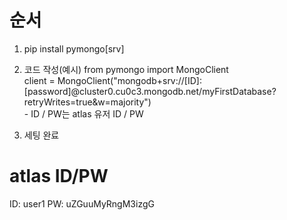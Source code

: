 # 순서
1. pip install pymongo[srv]

2. 코드 작성(예시)
from pymongo import MongoClient  
client = MongoClient("mongodb+srv://[ID]:[password]@cluster0.cu0c3.mongodb.net/myFirstDatabase?retryWrites=true&w=majority")  
        - ID / PW는 atlas 유저 ID / PW

3. 세팅 완료

# atlas ID/PW
ID: user1
PW: uZGuuMyRngM3izgG
